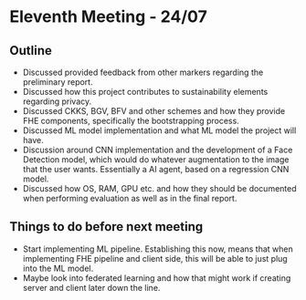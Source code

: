 # Eleventh Meeting - 24/07

## Outline

- Discussed provided feedback from other markers regarding the preliminary report.
- Discussed how this project contributes to sustainability elements regarding privacy.
- Discussed CKKS, BGV, BFV and other schemes and how they provide FHE components, specifically the bootstrapping process.
- Discussed ML model implementation and what ML model the project will have.
- Discussion around CNN implementation and the development of a Face Detection model, which would do whatever augmentation to the image that the user wants. Essentially a AI agent, based on a regression CNN model.
- Discussed how OS, RAM, GPU etc. and how they should be documented when performing evaluation as well as in the final report.

## Things to do before next meeting

- Start implementing ML pipeline. Establishing this now, means that when implementing FHE pipeline and client side, this will be able to just plug into the ML model.
- Maybe look into federated learning and how that might work if creating server and client later down the line.
